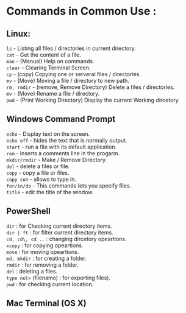 # Commands in Common Use :  
## Linux:
 
 `ls` - Listing all files / directories in current directory.       
 `cat` - Get the content of a file.        
 `man` - (Manual) Help on commands.     
 `clear` - Clearing Terminal Screen.       
 `cp` - (copy) Copying one or serveral files / directories.     
 `mv` - (Move) Moving a file / directory to new path.       
 `rm, rmdir` - (remove, Remove Directory) Delete a files / directories.       
 `mv` - (Move) Rename a file / directory.       
 `pwd` - (Print Working Directory) Display the current Working dircetory.       

## Windows Command Prompt

  `echo` - Display text on the screen.      
  `echo off` - hides the text that is normally output.    
  `start` - run a file with its default application.    
  `rem` - inserts a comments line in the progarm.   
  `mkdir/rmdir` - Make / Remove Directory.    
  `del` - delete a files or file.   
  `copy` - copy a file or files.   
  `copy con` - allows to type in.    
  `for/in/do` - This commands lets you specify files.  
  `title` - edit the title of the window.  

## PowerShell

 `dir` : for Checking current directory items.   
 `dir | ft` : for filter current directory items.    
 `cd, cd\, cd ..` : changing dircetory opeartions.    
 `xcopy` : for copying opeartions.      
 `move` : for moving opeartions.        
 `md, mkdir` : for creating a folder.     
 `rmdir` : for removing a folder.      
 `del` : deleting a files.      
 `type nul>` (filename) : for exporting files).      
 `pwd` : for checking current location.

## Mac Terminal (OS X)
